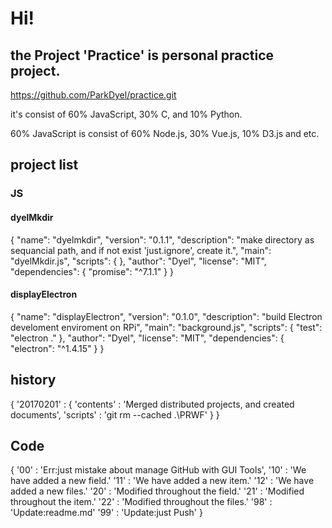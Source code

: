 # Hi!
## the Project 'Practice' is personal practice project.

https://github.com/ParkDyel/practice.git

it's consist of 60% JavaScript, 30% C, and 10% Python.

60% JavaScript is consist of 60% Node.js, 30% Vue.js, 10% D3.js and etc.

## project list
### JS 
#### dyelMkdir
{
  "name": "dyelmkdir",
  "version": "0.1.1",
  "description": "make directory as sequancial path, and if not exist 'just.ignore', create it.",
  "main": "dyelMkdir.js",
  "scripts": {
  },
  "author": "Dyel",
  "license": "MIT",
  "dependencies": {
    "promise": "^7.1.1"
  }
}

#### displayElectron
{
  "name": "displayElectron",
  "version": "0.1.0",
  "description": "build Electron develoment enviroment on RPi",
  "main": "background.js",
  "scripts": {
    "test": "electron ."
  },
  "author": "Dyel",
  "license": "MIT",
  "dependencies": {
    "electron": "^1.4.15"
  }
}

## history
{
  '20170201' : {
    'contents' : 'Merged distributed projects, and created documents',
    'scripts' : 'git rm --cached .\PRWF'
  }
}

## Code
{
  '00' : 'Err:just mistake about manage GitHub with GUI Tools',
  '10' : 'We have added a new field.'
  '11' : 'We have added a new item.'
  '12' : 'We have added a new files.'
  '20' : 'Modified throughout the field.'
  '21' : 'Modified throughout the item.'
  '22' : 'Modified throughout the files.'
  '98' : 'Update:readme.md'
  '99' : 'Update:just Push'
}